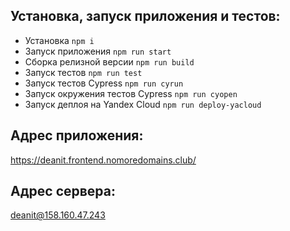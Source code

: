 ## Установка, запуск приложения и тестов:
- Установка `npm i`
- Запуск приложения `npm run start`
- Сборка релизной версии `npm run build`
- Запуск тестов `npm run test`
- Запуск тестов Cypress `npm run cyrun`
- Запуск окружения тестов Cypress `npm run cyopen`
- Запуск деплоя на Yandex Cloud `npm run deploy-yacloud`

## Адрес приложения:
https://deanit.frontend.nomoredomains.club/

## Адрес сервера:
deanit@158.160.47.243
